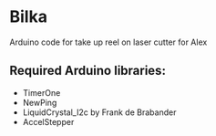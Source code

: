 # Bilka
Arduino code for take up reel on laser cutter for Alex


## Required Arduino libraries:
* TimerOne
* NewPing
* LiquidCrystal_I2c by Frank de Brabander
* AccelStepper

